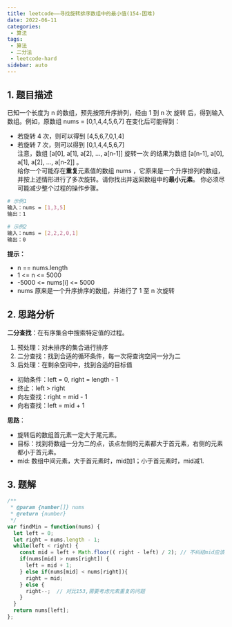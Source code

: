 ```yaml
---
title: leetcode——寻找旋转排序数组中的最小值(154-困难)
date: 2022-06-11
categories:
 - 算法
tags:
 - 算法
 - 二分法
 - leetcode-hard
sidebar: auto
--- 
```


## 1. 题目描述
已知一个长度为 n 的数组，预先按照升序排列，经由 1 到 n 次 旋转 后，得到输入数组。例如，原数组 nums = [0,1,4,4,5,6,7] 在变化后可能得到：  
- 若旋转 4 次，则可以得到 [4,5,6,7,0,1,4]
- 若旋转 7 次，则可以得到 [0,1,4,4,5,6,7]  
注意，数组 [a[0], a[1], a[2], ..., a[n-1]] 旋转一次 的结果为数组 [a[n-1], a[0], a[1], a[2], ..., a[n-2]] 。   
给你一个可能存在**重复**元素值的数组 nums ，它原来是一个升序排列的数组，并按上述情形进行了多次旋转。请你找出并返回数组中的**最小元素**。
你必须尽可能减少整个过程的操作步骤。

```bash
# 示例1
输入：nums = [1,3,5]
输出：1

# 示例2
输入：nums = [2,2,2,0,1]
输出：0
```

**提示：**  
- n == nums.length  
- 1 <= n <= 5000  
- -5000 <= nums[i] <= 5000  
- nums 原来是一个升序排序的数组，并进行了 1 至 n 次旋转  

## 2. 思路分析
**二分查找**：在有序集合中搜索特定值的过程。  
1. 预处理：对未排序的集合进行排序  
2. 二分查找：找到合适的循环条件，每一次将查询空间一分为二  
3. 后处理：在剩余空间中，找到合适的目标值
 
- 初始条件：left = 0, right = length - 1  
- 终止：left > right  
- 向左查找：right = mid - 1  
- 向右查找：left = mid + 1

**思路**：  
- 旋转后的数组首元素一定大于尾元素。  
- 目标：找到将数组一分为二的点，该点左侧的元素都大于首元素，右侧的元素都小于首元素。   
- mid: 数组中间元素，大于首元素时，mid加1；小于首元素时，mid减1. 

## 3. 题解
```js
/**
 * @param {number[]} nums
 * @return {number}
 */
var findMin = function(nums) {
  let left = 0;
  let right = nums.length - 1;
  while(left < right) {
    const mid = left + Math.floor(( right - left) / 2); // 不纠结mid应该靠左还是靠右，扩大查找的范围
    if(nums[mid] > nums[right]) {
      left = mid + 1;
    } else if(nums[mid] < nums[right]){
      right = mid;
    } else { 
      right--;  // 对比153,需要考虑元素重复的问题
    }
  }
  return nums[left];
};
```   
